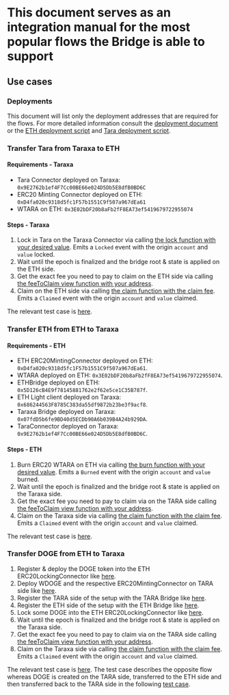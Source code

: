 # This document serves as an integration manual for the most popular flows the Bridge is able to support

## Use cases

### Deployments

This document will list only the deployment addresses that are required for the flows. For more detailed information consult the [deployment document](DEPLOY.md) or the [ETH deployment script](scripts/Eth.deploy.sol) and [Tara deployment script](scripts/Tara.deploy.sol).

### Transfer Tara from Taraxa to ETH

#### Requirements - Taraxa

- Tara Connector deployed on Taraxa: `0x9E2762b1ef4F7Cc00BE66e024D5Db5E8dfB0BD6C`
- ERC20 Minting Connector deployed on ETH: `0xD4fa020c9318d5fc1F57b1551C9f507a967dEa61`
- WTARA on ETH: `0x3E02bDF20b8aFb2fF8EA73ef5419679722955074`

#### Steps - Taraxa

1. Lock in Tara on the Taraxa Connector via calling [the lock function with your desired value](./src/tara/TaraConnector.sol#L42). Emits a `Locked` event with the origin `account` and `value` locked.
2. Wait until the epoch is finalized and the bridge root & state is applied on the ETH side.
3. Get the exact fee you need to pay to claim on the ETH side via calling [the feeToClaim view function with your address](./src/connectors/BridgeConnectorBase.sol#L12).
4. Claim on the ETH side via calling [the claim function with the claim fee](./src/connectors/ERC20MintingConnector.sol#L52). Emits a `Claimed` event with the origin `account` and `value` claimed.

The relevant test case is [here](./test/StateTransfers.t.sol#L93).

### Transfer ETH from ETH to Taraxa

#### Requirements - ETH

- ETH ERC20MintingConnector deployed on ETH: `0xD4fa020c9318d5fc1F57b1551C9f507a967dEa61`.
- WTARA deployed on ETH: `0x3E02bDF20b8aFb2fF8EA73ef5419679722955074`.
- ETHBridge deployed on ETH: `0x5D126cB4E9f78145881762e2f62e5ce1C35B787f`.
- ETH Light client deployed on Taraxa: `0x686244563F8785C383da55df9872b23be3f9acf8`.
- Taraxa Bridge deployed on Taraxa: `0x07fdD5b6fe9BD40d5ECDb90A6b039B4A24b929DA`.
- TaraConnector deployed on Taraxa: `0x9E2762b1ef4F7Cc00BE66e024D5Db5E8dfB0BD6C`.

#### Steps - ETH

1. Burn ERC20 WTARA on ETH via calling [the burn function with your desired value](./src/connectors/ERC20MintingConnector.sol#L47). Emits a `Burned` event with the origin `account` and `value` burned.
2. Wait until the epoch is finalized and the bridge root & state is applied on the Taraxa side.
3. Get the exact fee you need to pay to claim via on the TARA side calling [the feeToClaim view function with your address](./src/connectors/BridgeConnectorBase.sol#L12).
4. Claim on the Taraxa side via calling [the claim function with the claim fee](./src/tara/TaraConnector.sol#L52). Emits a `Claimed` event with the origin `account` and `value` claimed.

The relevant test case is [here](./test/StateTransfers.t.sol#L112).

### Transfer DOGE from ETH to Taraxa

1. Register & deploy the DOGE token into the ETH ERC20LockingConnector like [here](./test/StateTransfers.t.sol#L258).
2. Deploy WDOGE and the respective ERC20MintingConnector on TARA side like [here](./test/StateTransfers.t.sol#L260).
3. Register the TARA side of the setup with the TARA Bridge like [here](./test/StateTransfers.t.sol#L273).
4. Register the ETH side of the setup with the ETH Bridge like [here](./test/StateTransfers.t.sol#L274).
5. Lock some DOGE into the ETH ERC20LockingConnector like [here](./test/StateTransfers.t.sol#L278).
6. Wait until the epoch is finalized and the bridge root & state is applied on the Taraxa side.
7. Get the exact fee you need to pay to claim via on the TARA side calling [the feeToClaim view function with your address](./src/connectors/BridgeConnectorBase.sol#L12).
8. Claim on the Taraxa side via calling [the claim function with the claim fee](./src/tara/TaraConnector.sol#L52). Emits a `Claimed` event with the origin `account` and `value` claimed.

The relevant test case is [here](./test/StateTransfers.t.sol#L252). The test case describes the opposite flow whereas DOGE is created on the TARA side, transferred to the ETH side and then transferred back to the TARA side in the following [test case](./test/StateTransfers.t.sol#L335).
